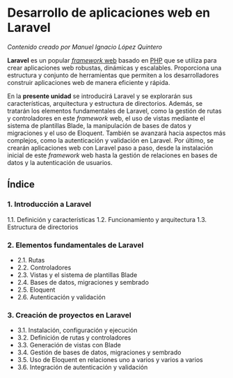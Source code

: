# Desarrollo de aplicaciones web en Laravel

_Contenido creado por Manuel Ignacio López Quintero_

**Laravel** es un popular [*framework* web](https://en.wikipedia.org/wiki/Web_framework) basado en [PHP](https://en.wikipedia.org/wiki/PHP) que se utiliza para crear aplicaciones web robustas, dinámicas y escalables. Proporciona una estructura y conjunto de herramientas que permiten a los desarrolladores construir aplicaciones web de manera eficiente y rápida.

En la **presente unidad** se introducirá Laravel y se explorarán sus características, arquitectura y estructura de directorios. Además, se tratarán los elementos fundamentales de Laravel, como la gestión de rutas y controladores en este *framework* web, el uso de vistas mediante el sistema de plantillas Blade, la manipulación de bases de datos y migraciones y el uso de Eloquent. También se avanzará hacia aspectos más complejos, como la autenticación y validación en Laravel. Por último, se crearán aplicaciones web con Laravel paso a paso, desde la instalación inicial de este *framework* web hasta la gestión de relaciones en bases de datos y la autenticación de usuarios.

## Índice

### 1. Introducción a Laravel

1.1. Definición y características
1.2. Funcionamiento y arquitectura
1.3. Estructura de directorios

### 2. Elementos fundamentales de Laravel
   - 2.1. Rutas
   - 2.2. Controladores
   - 2.3. Vistas y el sistema de plantillas Blade
   - 2.4. Bases de datos, migraciones y sembrado
   - 2.5. Eloquent
   - 2.6. Autenticación y validación

### 3. Creación de proyectos en Laravel
   - 3.1. Instalación, configuración y ejecución
   - 3.2. Definición de rutas y controladores
   - 3.3. Generación de vistas con Blade
   - 3.4. Gestión de bases de datos, migraciones y sembrado
   - 3.5. Uso de Eloquent en relaciones uno a varios y varios a varios
   - 3.6. Integración de autenticación y validación
